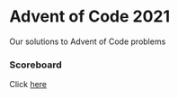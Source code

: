 # Advent of Code 2021
Our solutions to Advent of Code problems

### Scoreboard
Click [here](https://tommimon.github.io/advent-of-code-2021/)


